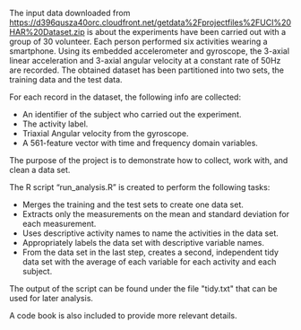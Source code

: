 The input data downloaded from https://d396qusza40orc.cloudfront.net/getdata%2Fprojectfiles%2FUCI%20HAR%20Dataset.zip is about the experiments have been carried out with a group of 30 volunteer. Each person performed six activities wearing a smartphone. Using its embedded accelerometer and gyroscope, the 3-axial linear acceleration and 3-axial angular velocity at a constant rate of 50Hz are recorded. The obtained dataset has been partitioned into two sets, the training data and the test data.

For each record in the dataset, the following info are collected:
  - An identifier of the subject who carried out the experiment. 
  - The activity label. 
  - Triaxial Angular velocity from the gyroscope. 
  - A 561-feature vector with time and frequency domain variables.

The purpose of the project is to demonstrate how to collect, work with, and clean a data set. 

The R script “run_analysis.R” is created to perform the following tasks: 
  - Merges the training and the test sets to create one data set. 
  - Extracts only the measurements on the mean and standard deviation for each measurement. 
  - Uses descriptive activity names to name the activities in the data set.
  - Appropriately labels the data set with descriptive variable names. 
  - From the data set in the last step, creates a second, independent tidy data set with the average of each variable for each activity and each subject.

The output of the script can be found under the file "tidy.txt" that can be used for later analysis.

A code book is also included to provide more relevant details.
